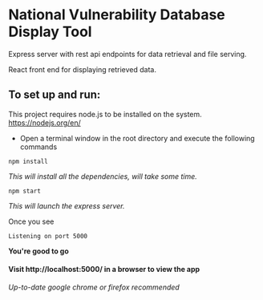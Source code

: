 # National Vulnerability Database Display Tool

Express server with rest api endpoints for data retrieval and file serving.

React front end for displaying retrieved data.

## To set up and run:
This project requires node.js to be installed on the system.
https://nodejs.org/en/

- Open a terminal window in the root directory and execute the following commands
```
npm install
```
*This will install all the dependencies, will take some time.*

```
npm start
```
*This will launch the express server.*

Once you see
```
Listening on port 5000
```
**You're good to go**

#### Visit http://localhost:5000/ in a browser to view the app
*Up-to-date google chrome or firefox recommended*

